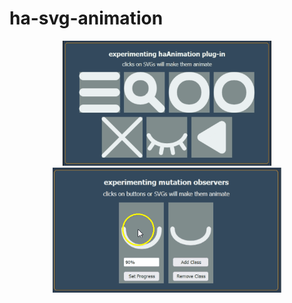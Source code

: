 # ha-svg-animation

<p align="center">
	<img src="demo/01.gif" height="200px">&#9;<img src="demo/02.gif" height="200px">
</p>
